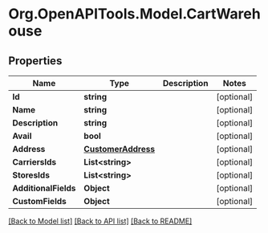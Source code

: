 # Org.OpenAPITools.Model.CartWarehouse

## Properties

Name | Type | Description | Notes
------------ | ------------- | ------------- | -------------
**Id** | **string** |  | [optional] 
**Name** | **string** |  | [optional] 
**Description** | **string** |  | [optional] 
**Avail** | **bool** |  | [optional] 
**Address** | [**CustomerAddress**](CustomerAddress.md) |  | [optional] 
**CarriersIds** | **List&lt;string&gt;** |  | [optional] 
**StoresIds** | **List&lt;string&gt;** |  | [optional] 
**AdditionalFields** | **Object** |  | [optional] 
**CustomFields** | **Object** |  | [optional] 

[[Back to Model list]](../README.md#documentation-for-models) [[Back to API list]](../README.md#documentation-for-api-endpoints) [[Back to README]](../README.md)

